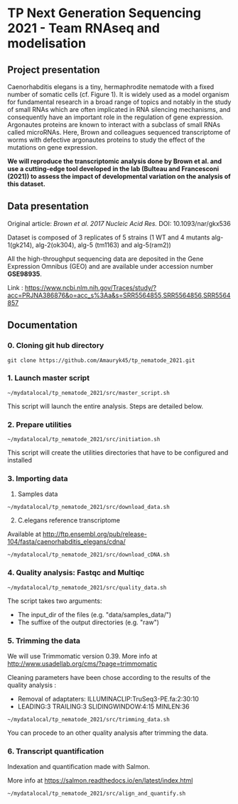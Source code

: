 # TP Next Generation Sequencing 2021 - Team RNAseq and modelisation

## Project presentation
Caenorhabditis elegans is a tiny, hermaphrodite nematode with a fixed number of somatic cells (cf. Figure 1). It is widely used as a model organism for fundamental research in a broad range of topics and notably in the study of small RNAs which are often implicated in RNA silencing mechanisms, and consequently have an
important role in the regulation of gene expression.
Argonautes proteins are known to interact with a subclass of small RNAs called microRNAs. 
Here, Brown and colleagues sequenced transcriptome of worms with defective argonautes proteins to study the effect of the mutations on gene expression. 


**We will reproduce the transcriptomic analysis done by Brown et al. and use a cutting-edge tool developed in the lab (Bulteau and Francesconi (2021)) to assess the impact of developmental variation on the analysis of this dataset.**

## Data presentation
Original article: *Brown et al. 2017 Nucleic Acid Res.* 
DOI: 10.1093/nar/gkx536

Dataset is composed of 3 replicates of 5 strains (1 WT and 4 mutants alg-1(gk214), alg-2(ok304), alg-5 (tm1163) and alg-5(ram2))

All the high-throughput sequencing data are deposited in the Gene Expression Omnibus (GEO) and are available under accession number **GSE98935**.

Link : https://www.ncbi.nlm.nih.gov/Traces/study/?acc=PRJNA386876&o=acc_s%3Aa&s=SRR5564855,SRR5564856,SRR5564857



## Documentation

### 0. Cloning git hub directory

`git clone https://github.com/Amauryk45/tp_nematode_2021.git`

### 1. Launch master script

`~/mydatalocal/tp_nematode_2021/src/master_script.sh`

This script will launch the entire analysis. Steps are detailed below. 

### 2. Prepare utilities

`~/mydatalocal/tp_nematode_2021/src/initiation.sh`

This script will create the utilities directories that have to be configured and installed


### 3. Importing data 
1. Samples data

`~/mydatalocal/tp_nematode_2021/src/download_data.sh`

2. C.elegans reference transcriptome

Available at http://ftp.ensembl.org/pub/release-104/fasta/caenorhabditis_elegans/cdna/

`~/mydatalocal/tp_nematode_2021/src/download_cDNA.sh`

### 4. Quality analysis:  Fastqc and Multiqc 
`~/mydatalocal/tp_nematode_2021/src/quality_data.sh`

The script takes two arguments:

- The input_dir of the files (e.g. "data/samples_data/")
- The suffixe of the output directories (e.g. "raw")

### 5. Trimming the data
We will use Trimmomatic version 0.39. More info at http://www.usadellab.org/cms/?page=trimmomatic

Cleaning parameters have been chose according to the results of the quality analysis : 

- Removal of adaptaters:   ILLUMINACLIP:TruSeq3-PE.fa:2:30:10 
- LEADING:3 TRAILING:3 SLIDINGWINDOW:4:15 MINLEN:36


`~/mydatalocal/tp_nematode_2021/src/trimming_data.sh`

You can procede to an other quality analysis after trimming the data. 

### 6. Transcript quantification
Indexation and quantification made with Salmon.

More info at https://salmon.readthedocs.io/en/latest/index.html

`~/mydatalocal/tp_nematode_2021/src/align_and_quantify.sh`


